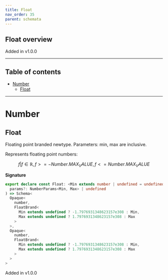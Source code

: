 ```yaml
---
title: Float
nav_order: 35
parent: schemata
---
```


## Float overview

Added in v1.0.0

---

<h2 class="text-delta">Table of contents</h2>

- [Number](#number)
  - [Float](#float)

---

# Number

## Float

Floating point branded newtype. Parameters: min, max are inclusive.

Represents floating point numbers:

```math
 { f | f ∈ ℝ, f >= -Number.MAX_VALUE, f <= Number.MAX_VALUE }
```

**Signature**

```ts
export declare const Float: <Min extends number | undefined = undefined, Max extends number | undefined = undefined>(
  params?: NumberParams<Min, Max> | undefined
) => Schema<
  Opaque<
    number,
    FloatBrand<
      Min extends undefined ? -1.7976931348623157e308 : Min,
      Max extends undefined ? 1.7976931348623157e308 : Max
    >
  >,
  Opaque<
    number,
    FloatBrand<
      Min extends undefined ? -1.7976931348623157e308 : Min,
      Max extends undefined ? 1.7976931348623157e308 : Max
    >
  >
>
```

Added in v1.0.0
